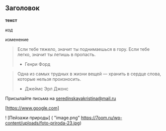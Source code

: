 ## Заголовок ##

__текст__

_код_

изменение

> Если тебе тяжело, значит ты поднимаешься в гору. Если тебе легко, значит ты летишь в пропасть.
> * Генри Форд 

> Одна из самых трудных в жизни вещей — хранить в сердце слова, которые нельзя произносить.
> * Джеймс Эрл Джонс

Присылайте письма на <seredinskayakristina@mail.ru>

[https://www.google.com] 

! [Пейзажи природы] ( "image.png" https://7oom.ru/wp-content/uploads/foto-priroda-23.jpg)